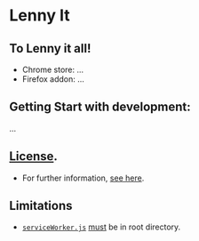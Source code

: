# Lenny It

## To Lenny it all! 

- Chrome store: ...
- Firefox addon: ...

## Getting Start with development:

...


## [License](./LICENSE).

- For further information, [see here](https://unlicense.org).

## Limitations

- [`serviceWorker.js`](serviceWorker.js) [must](https://stackoverflow.com/questions/66114920/service-worker-registration-failed-chrome-extension) be in root directory.

<!-- 

## Todo

- [x] configurar manifest.json
- [x] [banco](public/js/database.js) base para testar o app 
- [x] plugin panel
- [ ] escutar 'selectionchange' - esse evento é disparado quando um texto é digitado
  - [ ] parsear o que está escrito
  - [ ] 
  
## Sources

- https://developer.chrome.com/docs/extensions/mv3/intro/
  - https://developer.chrome.com/docs/extensions/mv3/intro/mv3-overview/
- https://github.com/GoogleChrome/chrome-extensions-samples
- https://github.com/IgorHalfeld/pr-maneiro
- https://www.sitepoint.com/create-chrome-extension-10-minutes-flat/
- https://github.com/GoogleChrome/chrome-extensions-samples/blob/main/apps/samples/keyboard-handler/README.md
- https://lenny-face-generator.textsmilies.com/?cr=bW91dGh%2Bdy5udy5pZV9leWVzfncubzEuNHdfZWFyc34xNC0xNQ%3D%3D
- https://github.com/LennyToday/RESTful-lenny
- https://addons.mozilla.org/pt-BR/firefox/

-->